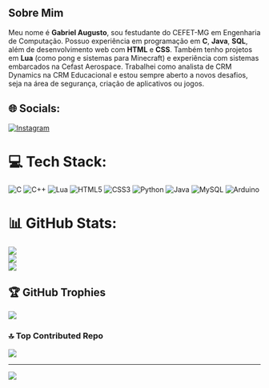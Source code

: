 

## Sobre Mim
Meu nome é **Gabriel Augusto**, sou festudante do CEFET-MG em Engenharia de Computação. Possuo experiência em programação em **C**, **Java**, **SQL**, além de desenvolvimento web com **HTML** e **CSS**. Também tenho projetos em **Lua** (como pong e sistemas para Minecraft) e experiência com sistemas embarcados na Cefast Aerospace. Trabalhei como analista de CRM Dynamics na CRM Educacional e estou sempre aberto a novos desafios, seja na área de segurança, criação de aplicativos ou jogos.


## 🌐 Socials:
[![Instagram](https://img.shields.io/badge/Instagram-%23E4405F.svg?logo=Instagram&logoColor=white)](https://instagram.com/gabriel_lm10011) 

# 💻 Tech Stack:
![C](https://img.shields.io/badge/c-%2300599C.svg?style=for-the-badge&logo=c&logoColor=white) ![C++](https://img.shields.io/badge/c++-%2300599C.svg?style=for-the-badge&logo=c%2B%2B&logoColor=white) ![Lua](https://img.shields.io/badge/lua-%232C2D72.svg?style=for-the-badge&logo=lua&logoColor=white) ![HTML5](https://img.shields.io/badge/html5-%23E34F26.svg?style=for-the-badge&logo=html5&logoColor=white) ![CSS3](https://img.shields.io/badge/css3-%231572B6.svg?style=for-the-badge&logo=css3&logoColor=white) ![Python](https://img.shields.io/badge/python-3670A0?style=for-the-badge&logo=python&logoColor=ffdd54) ![Java](https://img.shields.io/badge/java-%23ED8B00.svg?style=for-the-badge&logo=openjdk&logoColor=white) ![MySQL](https://img.shields.io/badge/mysql-4479A1.svg?style=for-the-badge&logo=mysql&logoColor=white) ![Arduino](https://img.shields.io/badge/-Arduino-00979D?style=for-the-badge&logo=Arduino&logoColor=white)
# 📊 GitHub Stats:
![](https://github-readme-stats.vercel.app/api?username=Gabitil&theme=dark&hide_border=false&include_all_commits=false&count_private=false)<br/>
![](https://nirzak-streak-stats.vercel.app/?user=Gabitil&theme=dark&hide_border=false)<br/>
![](https://github-readme-stats.vercel.app/api/top-langs/?username=Gabitil&theme=dark&hide_border=false&include_all_commits=false&count_private=false&layout=compact)

## 🏆 GitHub Trophies
![](https://github-profile-trophy.vercel.app/?username=Gabitil&theme=radical&no-frame=false&no-bg=true&margin-w=4)

### 🔝 Top Contributed Repo
![](https://github-contributor-stats.vercel.app/api?username=Gabitil&limit=5&theme=dark&combine_all_yearly_contributions=true)

---
[![](https://visitcount.itsvg.in/api?id=Gabitil&icon=0&color=0)](https://visitcount.itsvg.in)

<!-- Proudly created with GPRM ( https://gprm.itsvg.in ) -->
